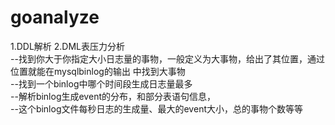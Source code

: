 # goanalyze

1.DDL解析
2.DML表压力分析   
--找到你大于你指定大小日志量的事物，一般定义为大事物，给出了其位置，通过位置就能在mysqlbinlog的输出
  中找到大事物   
--找到一个binlog中哪个时间段生成日志量最多   
--解析binlog生成event的分布，和部分表语句信息，   
--这个binlog文件每秒日志的生成量、最大的event大小，总的事物个数等等   

